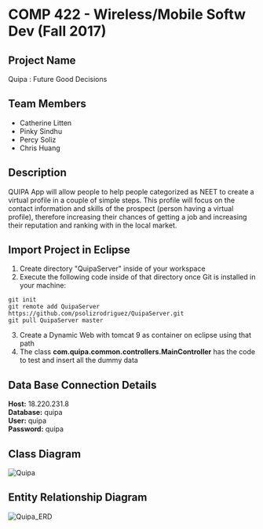 # COMP 422 - Wireless/Mobile Softw Dev (Fall 2017)
## Project Name
Quipa : Future Good Decisions

## Team Members
- Catherine Litten
- Pinky Sindhu
- Percy Soliz
- Chris Huang

## Description
QUIPA App will allow people to help people categorized as NEET to create a virtual profile in a couple of simple steps. This profile will focus on the contact information and skills of the prospect (person having a virtual profile), therefore increasing their chances of getting a job and increasing their reputation and ranking with in the local market.

## Import Project in Eclipse
1) Create directory "QuipaServer" inside of your workspace  
2) Execute the following code inside of that directory once Git is installed in your machine: 
```
git init  
git remote add QuipaServer https://github.com/psolizrodriguez/QuipaServer.git  
git pull QuipaServer master
```
3) Create a Dynamic Web with tomcat 9 as container on eclipse using that path  
4) The class **com.quipa.common.controllers.MainController** has the code to test and insert all the dummy data

## Data Base Connection Details
**Host:** 18.220.231.8  
**Database:** quipa  
**User:** quipa  
**Password:** quipa  

## Class Diagram
![Quipa](https://i.imgur.com/FdPdTWU.gif)

## Entity Relationship Diagram
![Quipa_ERD](https://i.imgur.com/WL64gh4.png)